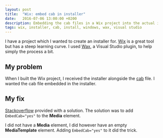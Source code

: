 ```yaml
---
layout: post
title:  "Wix: embed cab in installer"
date:   2016-07-06 13:00:00 +0200
description: Embedding the cab files in a Wix project into the actual installer.
tags: wix, installer, cab, install, windows, wax, visual studio
---
```

I have a project which I wanted to create an installer for. [Wix](http://wixtoolset.org/) is a great tool but has a steep learning curve. I used [Wax](https://github.com/tom-englert/Wax), a Visual Studio plugin, to help simply the process a bit.

## My problem
When I built the Wix project, I received the installer alongside the [cab](https://support.microsoft.com/en-us/kb/310435) file. I wanted the cab file embedded in the installer.

## My fix
[Stackoverflow](https://stackoverflow.com/questions/11284625/wix-single-msi-instead-of-msi-cab) provided with a solution. The solution was to add ```EmbedCab="yes"``` to the **Media** element.

I did not have a **Media** element, I did however have an empty **MediaTemplate** element. Adding ```EmbedCab="yes"``` to it did the trick.
